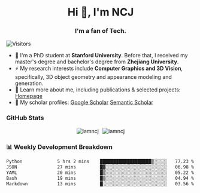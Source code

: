 <h1 align="center">Hi 👋, I'm NCJ</h1>
<h3 align="center">I'm a fan of Tech.</h3>

![Visitors](https://visitor-badge.laobi.icu/badge?page_id=iamNCJ)

- 🌱 I'm a PhD student at **Stanford University**. Before that, I received my master's degree and bachelor's degree from **Zhejiang University**.
- ⚡ My research interests include **Computer Graphics and 3D Vision**, specifically, 3D object geometry and appearance modeling and generation.
- 🚀 Learn more about me, including publications & selected projects: [Homepage](https://www.chong-zeng.com)
- 📖 My scholar profiles: [Google Scholar](https://scholar.google.com/citations?user=4dID7zIAAAAJ) [Semantic Scholar](https://www.semanticscholar.org/author/Chong-Zeng/2223946708)

</p>

<h3 align="left">GitHub Stats</h3>

<div style="display: flex; gap: 10px; justify-content: center; align-items: center;">
  <img src="https://github-readme-stats.vercel.app/api?username=iamncj&show_icons=true&locale=en" alt="iamncj" />
  <img src="https://github-readme-streak-stats-omega-eight.vercel.app/?user=iamncj&card_width=467" alt="iamncj" />
</div>

<h3 align="left">📊 Weekly Development Breakdown</h3>

<!--START_SECTION:waka-->

```txt
Python             5 hrs 2 mins    ███████████████████▒░░░░░   77.23 %
JSON               27 mins         █▓░░░░░░░░░░░░░░░░░░░░░░░   06.98 %
YAML               20 mins         █▒░░░░░░░░░░░░░░░░░░░░░░░   05.22 %
Bash               19 mins         █▒░░░░░░░░░░░░░░░░░░░░░░░   04.94 %
Markdown           13 mins         █░░░░░░░░░░░░░░░░░░░░░░░░   03.56 %
```

<!--END_SECTION:waka-->
